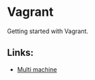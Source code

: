# Vagrant
Getting started with Vagrant.

## Links:
- [Multi machine](https://github.com/chaitanyamaili/vagrant/tree/vagrant-multi-machine)